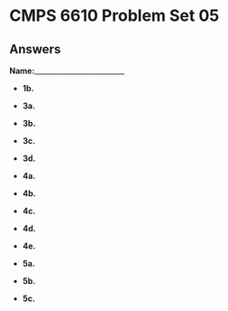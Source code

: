 # CMPS 6610 Problem Set 05
## Answers


**Name:**_________________________





- **1b.**




- **3a.**


- **3b.**


- **3c.**

- **3d.**


- **4a.**


- **4b.**


- **4c.**

- **4d.**

- **4e.**



- **5a.**


- **5b.**


- **5c.**
